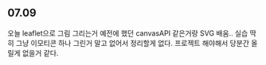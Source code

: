 ## 07.09

오늘 leaflet으로 그림 그리는거 예전에 했던 canvasAPI 같은거랑 SVG 배움.. 실습 딱히 그냥 이모티콘 하나 그린거 말고 없어서 정리할게 없다. 프로젝트 해야해서 당분간 올릴게 없을거 같다.
